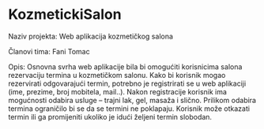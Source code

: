 # KozmetickiSalon
Naziv projekta: Web aplikacija kozmetičkog salona

Članovi tima: Fani Tomac

Opis: Osnovna svrha web aplikacije bila bi  omogućiti korisnicima salona rezervaciju termina u kozmetičkom salonu. Kako bi korisnik mogao rezervirati odgovarajući termin, potrebno je registrirati se u web aplikaciji (ime, prezime, broj mobitela, mail..). Nakon registracije korisnik ima mogućnosti odabira usluge – trajni lak, gel, masaža i slično. Prilikom odabira termina ograničilo bi se da se termini ne poklapaju. Korisnik može otkazati termin ili ga promijeniti ukoliko je idući željeni termin slobodan.
